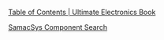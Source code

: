 
[Table of Contents | Ultimate Electronics Book](https://ultimateelectronicsbook.com/#)



[SamacSys Component Search](https://componentsearchengine.com/index.html)
